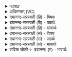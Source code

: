 <details><summary>पदपाठः</summary>

च॒त्वारि॑। शृङ्गा॑। त्रयः॑। अस्य॑। पादाः॑। द्वेऽइति॒ द्वे। शी॒र्षेऽइति॑ शी॒र्षे। स॒प्त। हस्ता॑सः। अ॒स्य॒। त्रिधा॑। ब॒द्धः। वृ॒ष॒भः। रो॒र॒वी॒ति॒। म॒हः। दे॒वः। मर्त्या॑न्। आ। वि॒वे॒श॒। ९१।
</details>

<details><summary>अधिमन्त्रम् (VC)</summary>

- यज्ञपुरुषो देवता
- वामदेव ऋषिः
- विराडार्षी त्रिष्टुप्
- धैवतः
</details>

<details><summary>दयानन्द-सरस्वती (हि) - विषयः</summary>

अब यज्ञ के गुणों वा शब्दशास्त्र के गुणों को अगले मन्त्र में कहा है ॥
</details>

<details><summary>दयानन्द-सरस्वती (हि) - पदार्थः</summary>

पदार्थान्वयभाषाः -  हे मनुष्यो ! तुम जिस (अस्य) इसके (त्रयः) प्रातःसवन, मध्यन्दिनसवन और सायंसवन ये तीन (पादाः) प्राप्ति के साधन (चत्वारि) चार वेद (शृङ्गा) सींग (द्वे) दो (शीर्षे) अस्तकाल और उदयकाल शिर वा जिस (अस्य) इसके (सप्त, हस्तासः) गायत्री आदि छन्द सात हाथ हैं वा जो (त्रिधा) मन्त्र, ब्राह्मण और कल्प इन तीन प्रकारों से (बद्धः) बँधा हुआ (महः) बड़ा (देवः) प्राप्त करने योग्य (वृषभः) सुखों को सब ओर से वर्षानेवाला यज्ञ (रोरवीति) प्रातः, मध्य और सायं सवन क्रम से शब्द करता हुआ (मर्त्यान्) मनुष्यों को (आ, विवेश) अच्छे प्रकार प्रवेश करता है, उस का अनुष्ठान करके सुखी होओ ॥१ ॥९१ ॥ द्वितायपक्षः—हे मनुष्यो ! तुम जिस (अस्य) इसके (त्रयः) भूत, भविष्यत् और वर्त्तमान तीन काल (पादाः) पग (चत्वारि) नाम, आख्यात, उपसर्ग और निपात चार (शृङ्गा) सींग (द्वे) दो (शीर्षे) नित्य और कार्य शब्द शिर वा जिस (अस्य) इसके (सप्त, हस्तासः) प्रथमा आदि सात विभक्ति सात हाथ वा जो (त्रिधा, बद्धः) हृदय कण्ठ और शिर इन तीनों स्थानों में बँधा हुआ (महः) बड़ा (देवः) शुद्ध, अशुद्ध का प्रकाशक (वृषभः) सुखों का वर्षानेवाला शब्दशास्त्र (रोववीति) ऋक्, यजुः, साम और अथर्ववेद से शब्द करता हुआ (मर्त्यान्) मनुष्यों को (आ, विवेश) प्रवेश करता है, उस का अभ्यास करके विद्वान् होओ ॥२ ॥९१ ॥
</details>

<details><summary>दयानन्द-सरस्वती (हि) - भावार्थः</summary>

भावार्थभाषाः -  इस मन्त्र में उभयोक्ति अर्थात् उपमान के न्यूनाधिक धर्मों के कथन से रूपक और श्लेषालङ्कार है। जो मनुष्य यज्ञविद्या और शब्दविद्या को जानते हैं, वे महाशय विद्वान् होते हैं ॥९१ ॥
</details>

<details><summary>दयानन्द-सरस्वती (सं) - विषयः</summary>

अथ यज्ञादिगुणानाह ॥
</details>

<details><summary>दयानन्द-सरस्वती (सं) - पदार्थः</summary>

पदार्थान्वयभाषाः -  हे मनुष्याः ! यूयं यस्यास्य त्रयः पादाश्चत्वारि शृङ्गा द्वे शीर्षे यस्यास्य सप्त हस्तासः सन्ति, यस्त्रिधा बद्धो महो देवो वृषभो यज्ञः शब्दो वा रोरवीति मर्त्यानाविवेश तमनुष्ठायाभ्यस्य च सुखिनो विद्वांसो भवत ॥९१ ॥
</details>

<details><summary>दयानन्द-सरस्वती (सं) - भावार्थः</summary>

भावार्थभाषाः -  अत्रोभयोक्त्या रूपकः श्लेषोऽलङ्कारश्च। ये मनुष्या यज्ञविद्यां शब्दविद्यां च जानन्ति, ते महाशया विद्वांसो भवन्ति ॥९१ ॥
</details>

<details><summary>सविता जोशी ← दयानन्दः (म) - भावार्थः</summary>

भावार्थभाषाः -  या मंत्रात उभयोक्ती अर्थात उपमानाच्या न्यूनाधिक कथनाने रूपक व श्लेषालंकार आहेत. ज्या व्यक्ती यज्ञविद्या व शब्दविद्या जाणतात त्या विद्वान असतात.
</details>